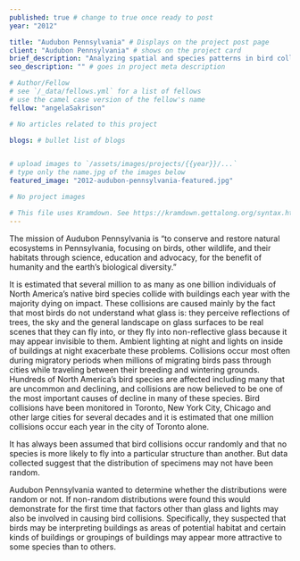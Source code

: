 ```yaml
---
published: true # change to true once ready to post
year: "2012"

title: "Audubon Pennsylvania" # Displays on the project post page
client: "Audubon Pennsylvania" # shows on the project card
brief_description: "Analyzing spatial and species patterns in bird collisions in downtown Philadelphia" # shows on the project card
seo_description: "" # goes in project meta description

# Author/Fellow
# see `/_data/fellows.yml` for a list of fellows
# use the camel case version of the fellow's name
fellow: "angelaSakrison"

# No articles related to this project

blogs: # bullet list of blogs


# upload images to `/assets/images/projects/{{year}}/...`
# type only the name.jpg of the images below
featured_image: "2012-audubon-pennsylvania-featured.jpg"

# No project images

# This file uses Kramdown. See https://kramdown.gettalong.org/syntax.html for syntax
---
```

The mission of Audubon Pennsylvania is “to conserve and restore natural ecosystems in Pennsylvania, focusing on birds, other wildlife, and their habitats through science, education and advocacy, for the benefit of humanity and the earth’s biological diversity.”

It is estimated that several million to as many as one billion individuals of North America’s native bird species collide with buildings each year with the majority dying on impact. These collisions are caused mainly by the fact that most birds do not understand what glass is: they perceive reflections of trees, the sky and the general landscape on glass surfaces to be real scenes that they can fly into, or they fly into non-reflective glass because it may appear invisible to them. Ambient lighting at night and lights on inside of buildings at night exacerbate these problems. Collisions occur most often during migratory periods when millions of migrating birds pass through cities while traveling between their breeding and wintering grounds. Hundreds of North America’s bird species are affected including many that are uncommon and declining, and collisions are now believed to be one of the most important causes of decline in many of these species. Bird collisions have been monitored in Toronto, New York City, Chicago and other large cities for several decades and it is estimated that one million collisions occur each year in the city of Toronto alone.

It has always been assumed that bird collisions occur randomly and that no species is more likely to fly into a particular structure than another. But data collected suggest that the distribution of specimens may not have been random.

Audubon Pennsylvania wanted to determine whether the distributions were random or not. If non-random distributions were found this would demonstrate for the first time that factors other than glass and lights may also be involved in causing bird collisions. Specifically, they suspected that birds may be interpreting buildings as areas of potential habitat and certain kinds of buildings or groupings of buildings may appear more attractive to some species than to others.

